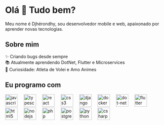 <h1 align="left">Olá 👋 Tudo bem?</h1>
<p align="left">Meu nome é Djhérondhy, sou desenvolvedor mobile e web, apaixonado por aprender novas tecnologias.</p>
<h2 align="left">Sobre mim</h2>
<p align="left">✨ Criando bugs desde sempre<br>📚 Atualmente aprendendo DotNet, Flutter e Microservices<br>🎲 Curiosidade: Atleta de Volei e Amo Animes</p>
<h2 align="left">Eu programo com</h2>
<div align="left"> <img src="https://cdn.jsdelivr.net/gh/devicons/devicon/icons/javascript/javascript-original.svg" height="40" alt="javascript logo" /> <img width="12" /> <img src="https://cdn.jsdelivr.net/gh/devicons/devicon/icons/typescript/typescript-original.svg" height="40" alt="typescript logo" /> <img width="12" /> <img src="https://cdn.jsdelivr.net/gh/devicons/devicon/icons/react/react-original.svg" height="40" alt="react logo" /> <img width="12" /> <img src="https://cdn.jsdelivr.net/gh/devicons/devicon/icons/css3/css3-original.svg" height="40" alt="css3 logo" /> <img width="12" /> <img src="https://cdn.jsdelivr.net/gh/devicons/devicon/icons/django/django-plain.svg" height="40" alt="django logo" /> <img width="12" /> <img src="https://cdn.jsdelivr.net/gh/devicons/devicon/icons/docker/docker-original.svg" height="40" alt="docker logo" /> <img width="12" /> <img src="https://cdn.jsdelivr.net/gh/devicons/devicon/icons/dot-net/dot-net-original.svg" height="40" alt="dot-net logo" /> <img width="12" /> <img src="https://cdn.jsdelivr.net/gh/devicons/devicon/icons/flutter/flutter-original.svg" height="40" alt="flutter logo" /> <img width="12" /> <img src="https://cdn.jsdelivr.net/gh/devicons/devicon/icons/html5/html5-original.svg" height="40" alt="html5 logo" /> <img width="12" /> <img src="https://cdn.jsdelivr.net/gh/devicons/devicon/icons/nodejs/nodejs-original.svg" height="40" alt="nodejs logo" /> <img width="12" /> <img src="https://cdn.jsdelivr.net/gh/devicons/devicon/icons/php/php-original.svg" height="40" alt="php logo" /> <img width="12" /> <img src="https://cdn.jsdelivr.net/gh/devicons/devicon/icons/postgresql/postgresql-original.svg" height="40" alt="postgresql logo" /> <img width="12" /> <img src="https://cdn.jsdelivr.net/gh/devicons/devicon/icons/python/python-original.svg" height="40" alt="python logo" /> <img width="12" /> <img src="https://cdn.jsdelivr.net/gh/devicons/devicon/icons/csharp/csharp-original.svg" height="40" alt="csharp logo" /> </div>

